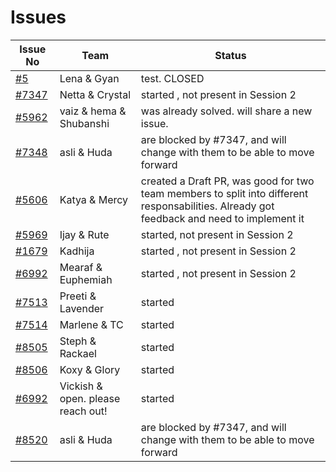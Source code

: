 # Issues

| Issue No                                                      | Team                              | Status                                                                                                                                    |
| ------------------------------------------------------------- | --------------------------------- | ----------------------------------------------------------------------------------------------------------------------------------------- |
| [#5](https://github.com/wiepteam/studygroup/issues/5)         | Lena & Gyan                       | test. CLOSED                                                                                                                              |
| [#7347](https://github.com/hyperledger/besu/issues/7347)      | Netta & Crystal                   | started , not present in Session 2                                                                                                        |
| [#5962](https://github.com/hyperledger/besu/issues/5962)      | vaiz & hema & Shubanshi           | was already solved. will share a new issue.                                                                                               |
| [#7348](https://github.com/hyperledger/besu/issues/7348)      | asli & Huda                       | are blocked by #7347, and will change with them to be able to move forward                                                                |
| [#5606](https://github.com/Consensys/teku/issues/5606)        | Katya & Mercy                     | created a Draft PR, was good for two team members to split into different responsabilities. Already got feedback and need to implement it |
| [#5969](https://github.com/hyperledger/besu/issues/5969)      | Ijay & Rute                       | started, not present in Session 2                                                                                                         |
| [#1679](https://github.com/hyperledger/besu-docs/issues/1679) | Kadhija                           | started , not present in Session 2                                                                                                        |
| [#6992](https://github.com/Consensys/teku/issues/6992)        | Mearaf & Euphemiah                | started , not present in Session 2                                                                                                        |
| [#7513](https://github.com/hyperledger/besu/issues/7513)      | Preeti & Lavender                 | started                                                                                                                                   |
| [#7514](https://github.com/hyperledger/besu/issues/7514)      | Marlene & TC                      | started                                                                                                                                   |
| [#8505](https://github.com/Consensys/teku/issues/8505)        | Steph & Rackael                   | started                                                                                                                                   |
| [#8506](https://github.com/Consensys/teku/issues/8506)        | Koxy & Glory                      | started                                                                                                                                   |
| [#6992](https://github.com/Consensys/teku/issues/6992)        | Vickish & open. please reach out! | started                                                                                                                                   |
| [#8520](https://github.com/Consensys/teku/issues/8520)        | asli & Huda                       | are blocked by #7347, and will change with them to be able to move forward                                                                |
